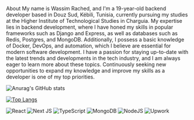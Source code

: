 About
My name is Wassim Rached, and I'm a 19-year-old backend developer based in Douz Sud, Kébili, Tunisia, currently pursuing my studies at the Higher Institute of Technological Studies in Charguia. My expertise lies in backend development, where I have honed my skills in popular frameworks such as Django and Express, as well as databases such as Redis, Postgres, and MongoDB. Additionally, I possess a basic knowledge of Docker, DevOps, and automation, which I believe are essential for modern software development. I have a passion for staying up-to-date with the latest trends and developments in the tech industry, and I am always eager to learn more about these topics. Continuously seeking new opportunities to expand my knowledge and improve my skills as a developer is one of my top priorities.

![Anurag's GitHub stats](https://github-readme-stats.vercel.app/api?username=Wassim-Rached&show_icons=true&theme=cobalt)

[![Top Langs](https://github-readme-stats.vercel.app/api/top-langs/?username=Wassim-Rached&layout=compact)](https://github.com/Wassim-Rached/github-readme-stats)

![React](https://img.shields.io/badge/react-%2320232a.svg?style=for-the-badge&logo=react&logoColor=%2361DAFB)
![Next JS](https://img.shields.io/badge/Next-black?style=for-the-badge&logo=next.js&logoColor=white)
![TypeScript](https://img.shields.io/badge/typescript-%23007ACC.svg?style=for-the-badge&logo=typescript&logoColor=white)
![MongoDB](https://img.shields.io/badge/MongoDB-%234ea94b.svg?style=for-the-badge&logo=mongodb&logoColor=white)
![NodeJS](https://img.shields.io/badge/node.js-6DA55F?style=for-the-badge&logo=node.js&logoColor=white)
![Upwork](https://img.shields.io/badge/UpWork-6FDA44?style=for-the-badge&logo=Upwork&logoColor=white)




